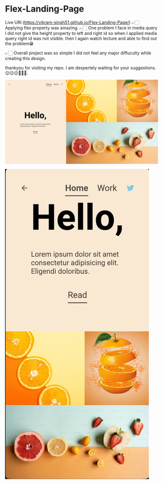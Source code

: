 # Flex-Landing-Page

Live URl (https://vikram-singh51.github.io/Flex-Landing-Page/)
👉🏻  Applying flex property was amazing.
👉🏻 One problem I face in media query I did not give the height property to left and right id
   so when I applied media query right id was not visible. 
   then I again watch lecture and able to find out the problem😁

👉🏻 Overall project was so simple I did not feel any major
   diffuculty while creating this design.

thankyou for visiting my repo. 
I am despertely waiting for your suggestions. 😉😉😉👨🏼‍💻.

![image alt](https://github.com/Vikram-Singh51/Flex-Landing-Page/blob/c124c9e1a94f0a144c1a2c4db0c84f4a1cdd977b/Desktop%20Preview.png)

![image alt](https://github.com/Vikram-Singh51/Flex-Landing-Page/blob/c124c9e1a94f0a144c1a2c4db0c84f4a1cdd977b/Mobile%20Preview.jpg)

